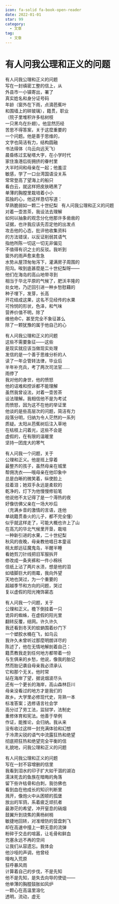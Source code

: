 ```yaml
---
icon: fa-solid fa-book-open-reader
date: 2022-01-01
star: 99
category:
  - 文章
tag:
  - 文章
---
```


# 有人问我公理和正义的问题

有人问我公理和正义的问题    
写在一封缜密工整的信上，从    
外县市一小镇寄出，署了    
真实姓名和身分证号码    
年龄（窗外在下雨，点滴芭蕉叶    
和围墙上的碎玻璃），籍贯，职业    
（院子里堆积许多枯树枝    
一只黑鸟在扑翅）。他显然历经    
苦思不得答案，关于这麼重要的    
一个问题。他是善于思维的，    
文字也简洁有力，结构圆融    
书法得体（乌云向远天飞）    
晨昏练过玄秘塔大字，在小学时代    
家住渔港后街拥挤的眷村里    
大半时间和母亲在一起；他羞涩    
敏感，学了一口台湾国语没关系    
常常登高了望海上的船只    
看白云，就这样把皮肤晒黑了    
单薄的胸膛里栽培着小小    
孤独的心，他这样恳切写道：    
早熟脆弱如一颗二十世纪梨
 
有人问我公理和正义的问题    
对着一壶苦茶，我设法去理解    
如何以抽象的观念分化他那许多凿凿的    
证据，也许我应该先否定他的出发点    
攻击他的心态，批评他收集资料    
的方法错误，以反证削弱其语气    
指他所陈一切这一切无非偏见    
不值得有识之士的反驳。我听到    
窗外的雨声愈来愈急    
水势从屋顶匆匆泻下，灌满房子周围的    
阳沟。唉到底甚麼是二十世纪梨呀——    
他们在海岛的高山地带寻到    
相当于华北平原的气候了，肥沃丰隆的    
处女地，乃迂回引进一种乡愁慰藉的    
种子埋下，发芽，长高    
开花结成这果，这名不见经传的水果    
可怜悯的形状，色泽，和气味    
营养价值不明，除了    
维他命C，甚至完全不象征甚么    
除了一颗犹豫的属于他自己的心  

有人问我公理和正义的问题    
这些不需要象征——这些    
是现实就应该当做现实处理    
发信的是一个善于思维分析的人    
读了一年企管转法律，毕业后    
半年补充兵，考了两次司法官……    
雨停了    
我对他的身世，他的愤怒    
他的诘难和控诉都不能理解    
虽然我曾设法，对着一壶苦茶    
设法理解。我相信他不是为考试    
而愤怒，因为这不在他的举证里    
他谈的是些高层次的问题，简洁有力    
段落分明，归纳为令人茫然的一系列    
质疑。太阳从芭蕉树后注入草地    
在枯枝上闪着光，这些不会是    
虚假的，在有限的温暖里    
坚持一团庞大的寒气  

有人问我一个问题，关于    
公理和正义。他是班上穿着    
最整齐的孩子，虽然母亲在城里    
帮佣洗衣——哦母亲在他印象中    
总是白晰的微笑着，纵使脸上    
挂着泪；她双手永远是柔软的    
乾净的，灯下为他慢慢修铅笔    
他说他不太记得了是一个溽热的夜    
好像彷佛父亲在一场大吵后    
（充满乡音的激情的言语，连他    
单祧籍贯香火的儿子，都不完全懂）    
似乎就这样走了，可能大概也许上了山    
在高亢的华北气候里开垦，栽培    
一种新引进的水果，二十世纪梨    
秋风的夜晚，母亲教他唱日本童谣    
桃太郎远征魔鬼岛，半醒半睡    
看她剪刀针线把旧军服拆开    
修改成一条夹裤和一件小棉袄    
信纸上沾了两片水渍，想是他的泪    
如墙脚巨大的雨霉，我向外望    
天地也哭过，为一个重要的    
超越季节和方向的问题，哭过    
复以虚假的阳光掩饰窘态  

有人问我一个问题，关于    
公理和正义。檐下倒挂着一只    
诡异的蜘蛛，在虚假的阳光里    
翻转反覆，结网。许久许久    
我还看到冬天的蚊蚋围着纱门下    
一个塑胶水桶在飞，如乌云    
我许久未曾听过那麼明朗详尽的    
陈述了，他在无情地解剖着自己：    
籍贯教我走到任何地方都带着一份    
与生俱来的乡愁，他说，像我的胎记    
然而胎记袭自母亲我必须承认    
它和那个无关。他时常    
站在海岸了望，据说烟波尽头    
还有一个更长的海岸，高山森林巨川    
母亲没看过的地方才是我们的    
故乡。大学里必修现代史，背熟一本    
标准答案；选修语言社会学    
高分过了劳工法，监狱学，法制史    
重修体育和宪法。他善于举例    
作证，能推论，会归纳。我从来    
没有收过这样一封充满体验和幻想    
于冷肃尖锐的语气中流露狂热和绝望    
彻底把狂热和绝望完全平衡的信    
礼貌地，问我公理和正义的问题  

有人问我公理和正义的问题    
写在一封不容增删的信里    
我看到泪水的印子扩大如干涸的湖泊    
濡沫死去的鱼族在暗晦的角落    
留下些许枯骨和白刺，我彷佛也    
看到血在他成长的知识判断里    
溅开，像炮火中从困顿的孤堡    
放出的军鸽，系着疲乏顽抗者    
最渺茫的希望，冲开窒息的硝烟    
鼓翼升到烧焦的黄杨树梢    
敏捷地回转，对准增防的营盘刺飞    
却在高速中撞上一颗无意的流弹    
粉碎于交击的喧嚣，让毛骨和鲜血    
充塞永远不再的空间    
让我们从容遗忘。我体会    
他沙哑的声调，他曾经    
嚎啕入荒原    
狂呼暴风雨    
计算着自己的步伐，不是先知    
他不是先知，是失去向导的使徒——    
他单薄的胸膛鼓胀如风炉    
一颗心在高温里溶化    
透明，流动，虚无